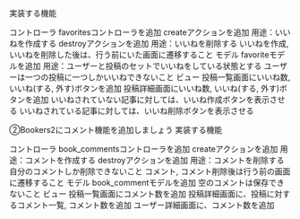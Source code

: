 実装する機能

コントローラ
favoritesコントローラを追加
createアクションを追加
用途：いいねを作成する
destroyアクションを追加
用途：いいねを削除する
いいねを作成, いいねを削除した後は、行う前にいた画面に遷移すること
モデル
favoriteモデルを追加
用途：ユーザーと投稿のセットでいいねをしている状態とする
ユーザーは一つの投稿に一つしかいいねできないこと
ビュー
投稿一覧画面にいいね数, いいね(する, 外す)ボタンを追加
投稿詳細画面にいいね数, いいね(する, 外す)ボタンを追加
いいねされていない記事に対しては、いいね作成ボタンを表示させる
いいねされている記事に対しては、いいね削除ボタンを表示させる

②Bookers2にコメント機能を追加しましょう
実装する機能

コントローラ
book_commentsコントローラを追加
createアクションを追加
用途：コメントを作成する
destroyアクションを追加
用途：コメントを削除する
自分のコメントしか削除できないこと
コメント, コメント削除後は行う前の画面に遷移すること
モデル
book_commentモデルを追加 空のコメントは保存できないこと
ビュー
投稿一覧画面にコメント数を追加
投稿詳細画面に、投稿に対するコメント一覧, コメント数を追加
ユーザー詳細画面に、コメント数を追加

